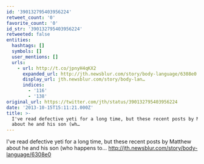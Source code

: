 ```yaml
---
id: '390132795403956224'
retweet_count: '0'
favorite_count: '0'
id_str: '390132795403956224'
retweeted: false
entities:
  hashtags: []
  symbols: []
  user_mentions: []
  urls:
    - url: http://t.co/jpnyH4qKX2
      expanded_url: http://jth.newsblur.com/story/body-language/6308e0
      display_url: jth.newsblur.com/story/body-lan…
      indices:
        - '116'
        - '138'
original_url: https://twitter.com/jth/status/390132795403956224
date: '2013-10-15T15:11:21.000Z'
title: >-
  I've read defective yeti for a long time, but these recent posts by Matthew
  about he and his son (wh…
---
```


I've read defective yeti for a long time, but these recent posts by Matthew about he and his son (who happens to... http://jth.newsblur.com/story/body-language/6308e0